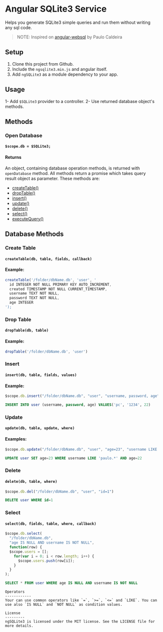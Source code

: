 Angular SQLite3 Service
====================
Helps you generate SQLite3 simple queries and run them without writing any sql code.

> NOTE: Inspired on [angular-websql](https://github.com/paulocaldeira17/angular-websql) by Paulo Caldeira

Setup
-------
1. Clone this project from Github.
2. Include the `ngsqlite3.min.js` and angular itself.
3. Add `ngSQLite3` as a module dependency to your app.

Usage
--------
1- Add ```$SQLite3``` provider to a controller.
2- Use returned database object's methods.

Methods
-----------
### Open Database
#### `$scope.db = $SQLite3;`

#### Returns
An object, containing database operation methods, is returned with ```openDatabase``` method.
All methods return a promise which takes query result object as parameter.
These methods are:
- [createTable()](#create-table)
- [dropTable()](#drop-table)
- [insert()](#insert)
- [update()](#update)
- [delete()](#delete)
- [select()](#select)
- [executeQuery()](#executeQuery)

## Database Methods
### Create Table
#### `createTable(db, table, fields, callback)`
#### Example:
```javascript
createTable('/folder/dbName.db', 'user', '
  id INTEGER NOT NULL PRIMARY KEY AUTO_INCREMENT,
  created TIMESTAMP NOT NULL CURRENT_TIMESTAMP,
  username TEXT NOT NULL,
  password TEXT NOT NULL,
  age INTEGER
');
```
### Drop Table
#### `dropTable(db, table)`
#### Example:
```javascript
dropTable('/folder/dbName.db', 'user')
```
### Insert
#### `insert(db, table, fields, values)`
#### Example:
```javascript
$scope.db.insert("/folder/dbName.db", "user", "username, password, age", "'pc', '1234', 22");
```
```sql
INSERT INTO user (username, password, age) VALUES('pc', '1234', 22)
```
### Update
#### `update(db, table, update, where)`
#### Examples:
```javascript
$scope.db.update("/folder/dbName.db", "user", "age=23", "username LIKE 'paulo.*' AND age=22");
```
```sql
UPDATE user SET age=23 WHERE username LIKE 'paulo.*' AND age=22
```
### Delete
#### `delete(db, table, where)`
```javascript
$scope.db.del("/folder/dbName.db", "user", "id=1")
```
```sql
DELETE user WHERE id=1
```
### Select
#### `select(db, fields, table, where, callback)`
```javascript
$scope.db.select(
  "/folder/dbName.db",
  "age IS NULL AND username IS NOT NULL",
  function(row) {
  $scope.users = [];
    for(var i = 0; i < row.length; i++) {
      $scope.users.push(row[i]);
    }
  }
);
```
```sql
SELECT * FROM user WHERE age IS NULL AND username IS NOT NULL
```
```
Operators
------------
Your can use common operators like `=`, `>=`, `<=` and `LIKE`. You can use also `IS NULL` and `NOT NULL` as condition values.

License
---------
ngSQLite3 is licensed under the MIT license. See the LICENSE file for more details.